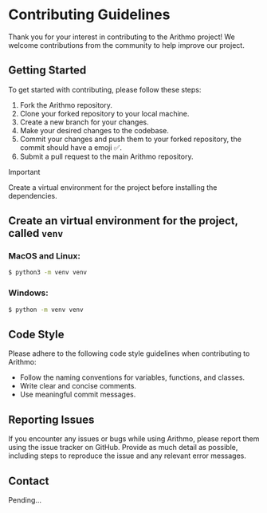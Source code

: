 # Contributing Guidelines

Thank you for your interest in contributing to the Arithmo project! We welcome contributions from the community to help improve our project.

## Getting Started

To get started with contributing, please follow these steps:

1. Fork the Arithmo repository.
2. Clone your forked repository to your local machine.
3. Create a new branch for your changes.
4. Make your desired changes to the codebase.
5. Commit your changes and push them to your forked repository, the commit should have a emoji ✅.
6. Submit a pull request to the main Arithmo repository.


>[!IMPORTANT] 
>Create a virtual environment for the project before installing the dependencies.

## Create an virtual environment for the project, called `venv`

### MacOS and Linux:
```bash
$ python3 -m venv venv
```
### Windows:
```bash
$ python -m venv venv
```

## Code Style

Please adhere to the following code style guidelines when contributing to Arithmo:

- Follow the naming conventions for variables, functions, and classes.
- Write clear and concise comments.
- Use meaningful commit messages.

## Reporting Issues

If you encounter any issues or bugs while using Arithmo, please report them using the issue tracker on GitHub. Provide as much detail as possible, including steps to reproduce the issue and any relevant error messages.

## Contact

<p>Pending...</p>
